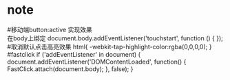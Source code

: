 # note
#移动端button:active 实现效果  
  在body上绑定
  document.body.addEventListener('touchstart', function () { }); 
#取消默认点击高亮效果
  html{
    -webkit-tap-highlight-color:rgba(0,0,0,0);
  }
#fastclick
  if ('addEventListener' in document) {
      document.addEventListener('DOMContentLoaded', function() {
          FastClick.attach(document.body);
      }, false);
  }
